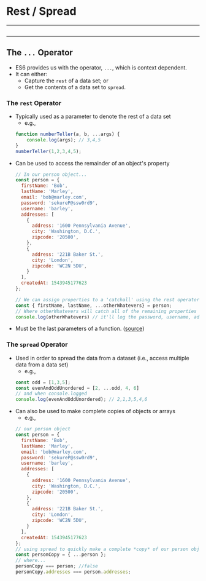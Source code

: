 # Rest / Spread
---
```toc
```
---

## The `...` Operator
- ES6 provides us with the operator, `...`, which is context dependent.
- It can either:
	- Capture the `rest` of a data set; or
	- Get the contents of a data set to `spread`.

### The `rest` Operator
- Typically used as a parameter to denote the rest of a data set
	- e.g., 
	```js
	function numberTeller(a, b, ...args) {
		console.log(args); // 3,4,5
	}
	numberTeller(1,2,3,4,5);
	```
- Can be used to access the remainder of an object's property
	```js
	// In our person object...
	const person = {
	  firstName: 'Bob',
	  lastName: 'Marley',
	  email: 'bob@marley.com',
	  password: 'sekureP@ssw0rd9',
	  username: 'barley',
	  addresses: [
	    {
	      address: '1600 Pennsylvania Avenue',
	      city: 'Washington, D.C.',
	      zipcode: '20500',
	    },
	    {
	      address: '221B Baker St.',
	      city: 'London',
	      zipcode: 'WC2N 5DU',
	    }
	  ],
	  createdAt: 1543945177623
	};

	// We can assign properties to a 'catchall' using the rest operator
	const { firstName, lastName, ...otherWhatevers} = person;
	// Where otherWhatevers will catch all of the remaining properties thanks to the rest operator. So if we console.log otherWhatevers...
	console.log(otherWhatevers) // it'll log the password, username, addresses, and createdAt properties.
	```
- Must be the last parameters of a function. ([source](https://www.javascripttutorial.net/es6/javascript-spread/))

### The `spread` Operator
- Used in order to spread the data from a dataset (i.e., access multiple data from a data set)
	- e.g., 
	```js
	const odd = [1,3,5];
	const evenAndOddUnordered = [2, ...odd, 4, 6]
	// and when console.logged
	console.log(evenAndOddUnordered); // 2,1,3,5,4,6
	```
- Can also be used to make complete copies of objects or arrays
	- e.g.,
	```js
	// our person object
	const person = {
	  firstName: 'Bob',
	  lastName: 'Marley',
	  email: 'bob@marley.com',
	  password: 'sekureP@ssw0rd9',
	  username: 'barley',
	  addresses: [
	    {
	      address: '1600 Pennsylvania Avenue',
	      city: 'Washington, D.C.',
	      zipcode: '20500',
	    },
	    {
	      address: '221B Baker St.',
	      city: 'London',
	      zipcode: 'WC2N 5DU',
	    }
	  ],
	  createdAt: 1543945177623
	};
	// using spread to quickly make a complete *copy* of our person object
	const personCopy = { ...person };
	// where...
	personCopy === person; //false
	personCopy.addresses === person.addresses;
	```